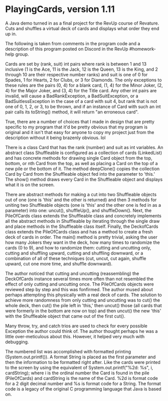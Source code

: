 # PlayingCards, version 1.11
A Java demo turned in as a final project for the RevUp course of Revature. Cuts and shuffles a virtual deck of cards and displays what order they end up in.

The following is taken from comments in the program code and a description of this program posted on Discord in the RevUp #homework-help group.

Cards are set by (rank, suit) int pairs where rank is between 1 and 13 inclusive (1 is the Ace, 11 is the Jack, 12 is the Queen, 13 is the King, and 2 through 10 are their respective number ranks) and suit is one of 0 for Spades, 1 for Hearts, 2 for Clubs, or 3 for Diamonds. The only exceptions to these rules are the pairs (0, 4) for a blank card, (1, 4) for the Minor Joker, (2, 4) for the Major Joker, and (3, 4) for the Title card. Any other int pairs are invalid, will cause a BadRankException, a BadSuitException, or a BadSuitlessException in the case of a card with suit 4, but rank that is not one of 0, 1, 2, or 3, to be thrown, and if an instance of Card with such an int pair calls its toString() method, it will return "an erroneous card".

True, there are a number of choices that I made in design that are pretty specific to my program that it'd be pretty obvious that my program is original and it isn't that easy for anyone to copy my project just from the description without it being brazenly obvious. lol

There is a class Card that has the rank (number) and suit as int variables. An abstract class Shuffleable is configured as a collection of cards (LinkedList) and has concrete methods for drawing single Card object from the top, bottom, or nth Card from the top, as well as placing a Card on the top of a new pile or the bottom of it.  The method deepClone() copies the collection Card by Card from the Shuffleable object fed into the parameter to 'this.' The show() method draws every Card in the Shuffleable object and displays what it is on the screen.

There are abstract methods for making a cut into two Shuffleable objects out of one (one is 'this' and the other is returned) and then 3 methods for uniting two Shuffleable objects (one is 'this' and the other one is fed in as a parameter) into one: uncut(), shuffleUp(), and shuffleDown(). Next, the PileOfCards class extends the Shuffleable class and concretely implements all the abstract methods in Shuffleable by iterating through the single draw and place methods in the Shuffleable class itself. Finally, the DeckofCards class extends the PileOfCards class and has a method to create a fresh deck of cards in order. The main() method is pretty trivial, asking the user how many Jokers they want in the deck, how many times to randomize the cards (0 to 9), and how to randomize them: cutting and uncutting only, cutting and shuffling upward, cutting and shuffling downward, or a combination of all of these techniques (cut, uncut, cut again, shuffle upward, cut one more time, and shuffle downward).

The author noticed that cutting and uncutting (reassembling) the DeckOfCards instance several times more often than not resembled the effect of only cutting and uncutting once. The PileOfCards objects were reviewed step by step and this was fonfirmed. The author mused about perhaps attempting this physically with a real deck of cards. The solution to achieve more randomness from only cutting and uncutting was to cut() the whole deck, then cut() the pile left in 'this,' then uncut() those (all cards that were formerly in the bottom are now on top) and then uncut() the new 'this' with the Shuffleable object that came out of the first cut().

Many throw, try, and catch trios are used to check for every possible Exception the author could think of. The author thought perhaps he was a little over-meticulous about this. However, it helped very much with debugging.

The numbered list was accomplished with formatted printing (System.out.printf()). A format String is placed as the first parameter and then the information to be formatted right after. Like the cards were printed to the screen by using the equivalent of System.out.printf("%2d: %s", i, cardString); where i is the ordinal number the Card is found in the pile (PileOfCards) and cardString is the name of the Card. %2d is format code for a 2 digit decimal number and %s is format code for a String. The format code is a legacy of the original C programming language that Java is based on.

